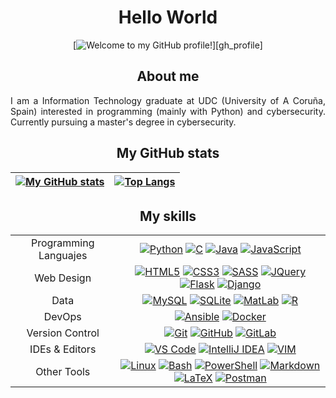<div id="content" align="center">

# Hello World

<!-- https://github.com/denvercoder1/readme-typing-svg -->
[![Welcome to my GitHub profile!](https://readme-typing-svg.herokuapp.com?font=Fira+Code&duration=1500&pause=5000&color=2FF716&center=true&vCenter=true&repeat=true&width=435&lines=Welcome+to+my+GitHub+profile!)][gh_profile]

## About me

<p align="justify">
I am a Information Technology graduate at UDC (University of A Coruña, Spain) interested in programming (mainly with Python) and cybersecurity. Currently pursuing a master's degree in cybersecurity.
</p>

## My GitHub stats

<!-- https://github.com/anuraghazra/github-readme-stats -->
| [![My GitHub stats](https://github-readme-stats.vercel.app/api?username=danielfeitopin&theme=dark\&show_icons=true\&rank_icon=github)][gh_profile] | [![Top Langs](https://github-readme-stats.vercel.app/api/top-langs/?username=danielfeitopin&layout=compact&theme=dark&langs_count=8&exclude_repo=MUNICS-SAPP-P1,MUNICS-SAPP-P2)][gh_profile] |
|:--:|:--:|

## My skills

<table>
    <!-- TEMPLATE -->
    <!--
    <tr>
        <td align="center"></td>
        <td align="center">
            <a href="" target="_blank"><img src="https://skillicons.dev/icons?i=" alt=""/></a>
        </td>
    </tr> -->
    <tr>
        <td align="center">Programming Languajes</td>
        <td align="center">
            <a title="Python" href="https://www.python.org/" target="_blank"><img src="https://skillicons.dev/icons?i=python" alt="Python"/></a>
            <a title="C" href="https://en.wikipedia.org/wiki/C_(programming_language)" target="_blank"><img src="https://skillicons.dev/icons?i=c" alt="C"/></a>
            <a title="Java" href="https://www.java.com/" target="_blank"><img src="https://skillicons.dev/icons?i=java" alt="Java"/></a>
            <a title="JavaScript" href="https://en.wikipedia.org/wiki/JavaScript" target="_blank"><img src="https://skillicons.dev/icons?i=js" alt="JavaScript"/></a>
        </td>
    </tr>
    <tr>
        <td align="center">Web Design</td>
        <td align="center">
            <a title="HTML5" href="https://en.wikipedia.org/wiki/HTML5" target="_blank"><img src="https://skillicons.dev/icons?i=html" alt="HTML5"/></a>
            <a title="CSS3" href="https://en.wikipedia.org/wiki/CSS#CSS_3" target="_blank"><img src="https://skillicons.dev/icons?i=css" alt="CSS3"/></a>
            <a title="SASS" href="https://sass-lang.com/" target="_blank"><img src="https://skillicons.dev/icons?i=sass" alt="SASS"/></a>
            <a title="JQuery" href="https://jquery.com/" target="_blank"><img src="https://skillicons.dev/icons?i=jquery" alt="JQuery"/></a>
            <a title="Flask" href="https://flask.palletsprojects.com/" target="_blank"><img src="https://skillicons.dev/icons?i=flask" alt="Flask"/></a>
            <a title="Django" href="https://www.djangoproject.com/" target="_blank"><img src="https://skillicons.dev/icons?i=django" alt="Django"/></a>
        </td>
    </tr>
    <tr>
        <td align="center">Data</td>
        <td align="center">
            <a title="MySQL" href="https://www.mysql.com/" target="_blank"><img src="https://skillicons.dev/icons?i=mysql" alt="MySQL"/></a>
            <a title="SQLite" href="https://www.sqlite.org/index.html" target="_blank"><img src="https://skillicons.dev/icons?i=sqlite" alt="SQLite"/></a>
            <a title="MatLab" href="https://www.mathworks.com/products/matlab.html" target="_blank"><img src="https://skillicons.dev/icons?i=matlab" alt="MatLab"/></a>
            <a title="R" href="https://www.r-project.org/" target="_blank"><img src="https://skillicons.dev/icons?i=r" alt="R"/></a>
        </td>
    </tr>
    <tr>
        <td align="center">DevOps</td>
        <td align="center">
            <a title="Ansible" href="https://www.ansible.com/" target="_blank"><img src="https://skillicons.dev/icons?i=ansible" alt="Ansible"/></a>
            <a title="Docker" href="https://www.docker.com/" target="_blank"><img src="https://skillicons.dev/icons?i=docker" alt="Docker"/></a>
        </td>
    </tr>
    <tr>
        <td align="center">Version Control</td>
        <td align="center">
            <a title="Git" href="https://git-scm.com/" target="_blank"><img src="https://skillicons.dev/icons?i=git" alt="Git"/></a>
            <a title="GitHub" href="https://github.com/" target="_blank"><img src="https://skillicons.dev/icons?i=github" alt="GitHub"/></a>
            <a title="GitLab" href="https://about.gitlab.com/" target="_blank"><img src="https://skillicons.dev/icons?i=gitlab" alt="GitLab"/></a>
        </td>
    </tr>
    <tr>
        <td align="center">IDEs & Editors</td>
        <td align="center">
            <a title="VS Code" href="https://code.visualstudio.com/" target="_blank"><img src="https://skillicons.dev/icons?i=vscode" alt="VS Code"/></a>
            <a title="IntelliJ IDEA" href="https://www.jetbrains.com/idea/" target="_blank"><img src="https://skillicons.dev/icons?i=idea" alt="IntelliJ IDEA"/></a>
            <a title="Vim" href="https://www.vim.org/" target="_blank"><img src="https://skillicons.dev/icons?i=vim" alt="VIM"/></a>
        </td>
    </tr>
    <tr>
        <td align="center">Other Tools</td>
        <td align="center">
            <a title="Linux" href="https://www.linux.org/" target="_blank"><img src="https://skillicons.dev/icons?i=linux" alt="Linux
            "/></a>
            <a title="Bash" href="https://ba-sh.com/" target="_blank"><img src="https://skillicons.dev/icons?i=bash" alt="Bash"/></a>
            <a title="PowerShell" href="https://learn.microsoft.com/en-us/powershell/" target="_blank"><img src="https://skillicons.dev/icons?i=powershell" alt="PowerShell"/></a>
            <a title="Markdown" href="https://daringfireball.net/projects/markdown/" target="_blank"><img src="https://skillicons.dev/icons?i=md" alt="Markdown"/></a>
            <a title="LaTeX" href="https://www.latex-project.org/" target="_blank"><img src="https://skillicons.dev/icons?i=latex" alt="LaTeX"/></a>
            <a title="Postman" href="https://www.postman.com/" target="_blank"><img src="https://skillicons.dev/icons?i=postman" alt="Postman"/></a>
        </td>
    </tr>
</table>

<!-- LINKS -->
[gh_profile]: <https://github.com/danielfeitopin>
</div>
